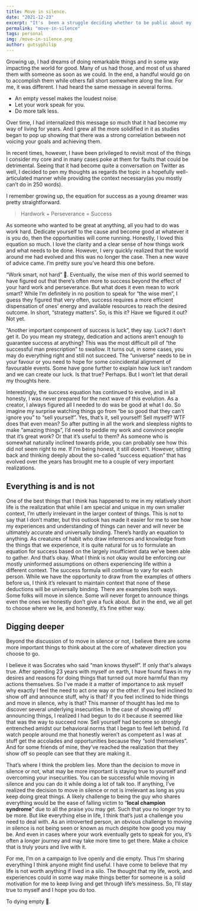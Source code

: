 ```yaml
---
title: Move in silence.
date: "2021-12-23"
excerpt: "It's  been a struggle deciding whether to be public about my work, achievements and successes. My natural programming is to move in silence and not over share. This is an attempt to reflect on this choice."
permalink: "move-in-silence"
tags: personal
img: /move-in-silence.png
author: gutsyphilip
---
```


Growing up, I had dreams of doing remarkable things and in some way impacting the world for good. Many of us had those, and most of us shared them with someone as soon as we could. In the end, a handful would go on to accomplish them while others fall short somewhere along the line. For me, it was different. I had heard the same message in several forms.


- An empty vessel makes the loudest noise.
- Let your work speak for you.
- Do more talk less.

Over time, I had internalized this message so much that it had become my way of living for years. And I grew all the more solidified in it as studies began to pop up showing that there was a strong correlation between not voicing your goals and achieving them.

In recent times, however, I have been privileged to revisit most of the things I consider my core and in many cases poke at them for faults that could be detrimental. Seeing that it had become quite a conversation on Twitter as well, I decided to pen my thoughts as regards the topic in a hopefully well-articulated manner while providing the context necessary(as you mostly can’t do in 250 words).

I remember growing up, the equation for success as a young dreamer was pretty straightforward. 


> Hardwork + Perseverance = Success

As someone who wanted to be great at anything, all you had to do was work hard. Dedicate yourself to the cause and become good at whatever it is you do, then the opportunities will come running. Honestly, I loved this equation so much. I love the clarity and a clear sense of how things work and what needs to be done. However, I very quickly realized that the world around me had evolved and this was no longer the case. Then a new wave of advice came. I’m pretty sure you’ve heard this one before.

“Work smart, not hard” 🤡. Eventually, the wise men of this world seemed to have figured out that there’s often more to success beyond the effect of your hard work and perseverance. But what does it even mean to work smart? While I’m definitely in no position to speak for “the wise men”, I guess they figured that very often, success requires a more efficient dispensation of ones’ energy and available resources to reach the desired outcome. In short, “strategy matters”. So, is this it? Have we figured it out? Not yet.

“Another important component of success is luck”, they say. Luck? I don’t get it. Do you mean my strategy, dedication and actions aren’t enough to guarantee success at anything? This was the most difficult pill of “the successful man prescription” to swallow. It turns out, in some cases, you may do everything right and still not succeed. The “universe” needs to be in your favour or you need to hope for some coincidental alignment of favourable events. Some have gone further to explain how luck isn’t random and we can create our luck. Is that true? Perhaps. But I won’t let that derail my thoughts here.

Interestingly, the success equation has continued to evolve, and in all honesty, I was never prepared for the next wave of this evolution. As a creator, I always figured all I needed to do was be good at what I do. So imagine my surprise watching things go from “be so good that they can’t ignore you” to “sell yourself”. Yes, that’s it, sell yourself! Sell myself? WTF does that even mean? So after putting in all the work and sleepless nights to make “amazing things”, I’d need to peddle my work and convince people that it’s great work? Or that it’s useful to them? As someone who is somewhat naturally inclined towards pride, you can probably see how this did not seem right to me. If I’m being honest, it still doesn’t. However, sitting back and thinking deeply about the so-called “success equation” that has evolved over the years has brought me to a couple of very important realizations.


## Everything is and is not

One of the best things that I think has happened to me in my relatively short life is the realization that while I am special and unique in my own smaller context, I’m utterly irrelevant in the larger context of things. This is not to say that I don’t matter, but this outlook has made it easier for me to see how my experiences and understanding of things can never and will never be ultimately accurate and universally binding. There’s hardly an equation to anything. As creatures of habit who draw inferences and knowledge from the things that we experience, it is quite natural for us to formulate an equation for success based on the largely insufficient data we’ve been able to gather. And that’s okay. What I think is not okay would be enforcing our mostly uninformed assumptions on others experiencing life within a different context. The success formula will continue to vary for each person. While we have the opportunity to draw from the examples of others before us, I think it’s relevant to maintain context that none of these deductions will be universally binding. There are examples both ways. Some folks will move in silence. Some will never forget to announce things even the ones we honestly don’t give a fuck about. But in the end, we all get to choose where we lie, and honestly, it’s fine either way.


## Digging deeper

Beyond the discussion of to move in silence or not, I believe there are some more important things to think about at the core of whatever direction you choose to go.

I believe it was Socrates who said “man knows thyself”. If only that's always true. After spending 23 years with myself on earth, I have found flaws in my desires and reasons for doing things that turned out more harmful than my actions themselves. So I've made it a matter of importance to ask myself why exactly I feel the need to act one way or the other. If you feel inclined to show off and announce stuff, why is that? If you feel inclined to hide things and move in silence, why is that? This manner of thought has led me to discover several underlying insecurities. In the case of showing off/ announcing things, I realized I had begun to do it because it seemed like that was the way to succeed now. Sell yourself had become so strongly entrenched amidst our behavioral norms that I began to feel left behind. I’d watch people around me that honestly weren’t as competent as I was at stuff get the accolades and opportunities because they “sold themselves”. And for some friends of mine, they’ve reached the realization that they show off so people can see that they are making it. 

That’s where I think the problem lies. More than the decision to move in silence or not, what may be more important is staying true to yourself and overcoming your insecurities. You can be successful while moving in silence and you can do it while doing a lot of talk too. If anything, I’ve realized the decision to move in silence or not is irrelevant as long as you keep doing great things. A likely challenge to being the guy who shares everything would be the ease of falling victim to “**local champion syndrome**” due to all the praise you may get. Such that you no longer try to be more. But like everything else in life, I think that’s just a challenge you need to deal with. As an introverted person, an obvious challenge to moving in silence is not being seen or known as much despite how good you may be. And even in cases where your work eventually gets to speak for you, it’s often a longer journey and may take more time to get there. Make a choice that is truly yours and live with it.

For me, I’m on a campaign to live openly and die empty. Thus I’m sharing everything I think anyone might find useful. I have come to believe that my life is not worth anything if lived in a silo. The thought that my life, work, and experiences could in some way make things better for someone is a solid motivation for me to keep living and get through life’s messiness. So, I’ll stay true to myself and I hope you do too.

To dying empty 🥂.



